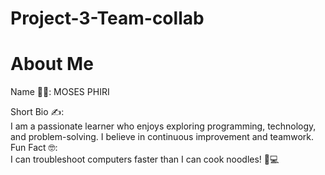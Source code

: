# Project-3-Team-collab
# About Me  

Name 👨‍💻: MOSES PHIRI 

Short Bio ✍️:  
I am a passionate learner who enjoys exploring programming, technology, and problem-solving. I believe in continuous improvement and teamwork.  
Fun Fact 🤓:  
I can troubleshoot computers faster than I can cook noodles! 🍜💻
